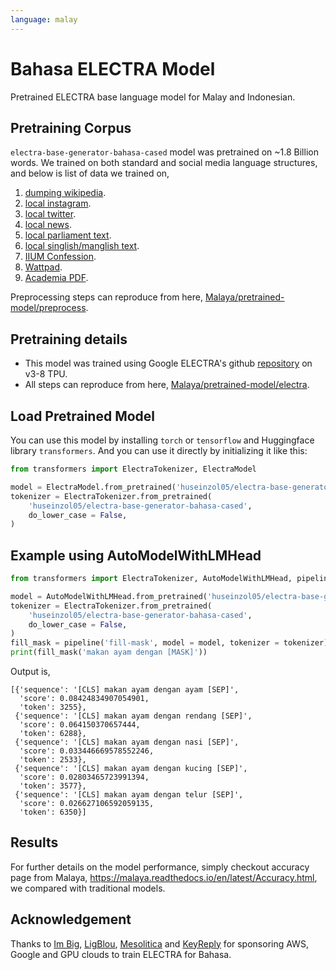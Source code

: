 ```yaml
---
language: malay
---
```


# Bahasa ELECTRA Model

Pretrained ELECTRA base language model for Malay and Indonesian. 

## Pretraining Corpus

`electra-base-generator-bahasa-cased` model was pretrained on ~1.8 Billion words. We trained on both standard and social media language structures, and below is list of data we trained on,

1. [dumping wikipedia](https://github.com/huseinzol05/Malaya-Dataset#wikipedia-1).
2. [local instagram](https://github.com/huseinzol05/Malaya-Dataset#instagram).
3. [local twitter](https://github.com/huseinzol05/Malaya-Dataset#twitter-1).
4. [local news](https://github.com/huseinzol05/Malaya-Dataset#public-news).
5. [local parliament text](https://github.com/huseinzol05/Malaya-Dataset#parliament).
6. [local singlish/manglish text](https://github.com/huseinzol05/Malaya-Dataset#singlish-text).
7. [IIUM Confession](https://github.com/huseinzol05/Malaya-Dataset#iium-confession).
8. [Wattpad](https://github.com/huseinzol05/Malaya-Dataset#wattpad).
9. [Academia PDF](https://github.com/huseinzol05/Malaya-Dataset#academia-pdf).

Preprocessing steps can reproduce from here, [Malaya/pretrained-model/preprocess](https://github.com/huseinzol05/Malaya/tree/master/pretrained-model/preprocess).

## Pretraining details

- This model was trained using Google ELECTRA's github [repository](https://github.com/google-research/electra) on v3-8 TPU.
- All steps can reproduce from here, [Malaya/pretrained-model/electra](https://github.com/huseinzol05/Malaya/tree/master/pretrained-model/electra).

## Load Pretrained Model

You can use this model by installing `torch` or `tensorflow` and Huggingface library `transformers`. And you can use it directly by initializing it like this:  

```python
from transformers import ElectraTokenizer, ElectraModel

model = ElectraModel.from_pretrained('huseinzol05/electra-base-generator-bahasa-cased')
tokenizer = ElectraTokenizer.from_pretrained(
    'huseinzol05/electra-base-generator-bahasa-cased',
    do_lower_case = False,
)
```

## Example using AutoModelWithLMHead

```python
from transformers import ElectraTokenizer, AutoModelWithLMHead, pipeline

model = AutoModelWithLMHead.from_pretrained('huseinzol05/electra-base-generator-bahasa-cased')
tokenizer = ElectraTokenizer.from_pretrained(
    'huseinzol05/electra-base-generator-bahasa-cased',
    do_lower_case = False,
)
fill_mask = pipeline('fill-mask', model = model, tokenizer = tokenizer)
print(fill_mask('makan ayam dengan [MASK]'))
```

Output is,

```text
[{'sequence': '[CLS] makan ayam dengan ayam [SEP]',
  'score': 0.08424834907054901,
  'token': 3255},
 {'sequence': '[CLS] makan ayam dengan rendang [SEP]',
  'score': 0.064150370657444,
  'token': 6288},
 {'sequence': '[CLS] makan ayam dengan nasi [SEP]',
  'score': 0.033446669578552246,
  'token': 2533},
 {'sequence': '[CLS] makan ayam dengan kucing [SEP]',
  'score': 0.02803465723991394,
  'token': 3577},
 {'sequence': '[CLS] makan ayam dengan telur [SEP]',
  'score': 0.026627106592059135,
  'token': 6350}]
```

## Results

For further details on the model performance, simply checkout accuracy page from Malaya, https://malaya.readthedocs.io/en/latest/Accuracy.html, we compared with traditional models.

## Acknowledgement

Thanks to [Im Big](https://www.facebook.com/imbigofficial/), [LigBlou](https://www.facebook.com/ligblou), [Mesolitica](https://mesolitica.com/) and [KeyReply](https://www.keyreply.com/) for sponsoring AWS, Google and GPU clouds to train ELECTRA for Bahasa. 


